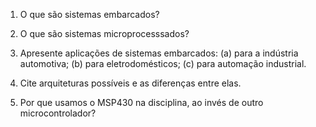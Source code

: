 1. O que são sistemas embarcados?

2. O que são sistemas microprocesssados?

3. Apresente aplicações de sistemas embarcados: (a) para a indústria automotiva; (b) para eletrodomésticos; (c) para automação industrial.

4. Cite arquiteturas possíveis e as diferenças entre elas.

5. Por que usamos o MSP430 na disciplina, ao invés de outro microcontrolador?
